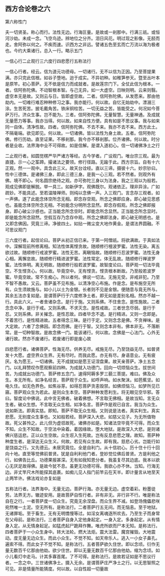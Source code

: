 ## 西方合论卷之六

第六称性门

夫一切贤圣。称心而行。法性无边。行海叵量。是故或一剎那中。行满三祇。或恒河沙劫。未成一念。飞空鸟迹。辨地位之分齐。泪日风花。明过现之影像。无胫而走。舍阿弥以何之。不疾而速。识西方之非远。譬诸五色至玄而亡万流以海为极者也。今约大乘诸行。总入一行。略示五门

一信心行二止观行三六度行四悲愿行五称法行

一信心行者。经云。信为道元功德母。一切诸行。无不以信为正因。乃至菩提果满。亦只完此信根。如谷子堕地。迨于成实。不异初种。如稚笋参天。暨至丛叶本是原竿。初心菩萨。无不依是信力而成就者。是故莲宗门下。全仗此信为根本。一者。信阿弥陀佛。不动智根本智。与己无异。如一大虚空。日映则明。云来则翳。虚空本无是故。又则云与日。皆即虚空故。二者。信阿弥陀佛。从发愿来。那由他劫内。一切难行难忍种种修习之事。我亦能行。何以故。自忆无始劫中。漂溺三涂。生苦死苦。披毛戴角苦。铁床铜柱苦。一切无益之苦。皆能受之。何况如今菩萨万行。济众生事。岂不能为。三者。信阿弥陀佛。无量智慧。无量神通。及成就无量愿力等事。我亦当得。何以故。如来自性方便。具有如是不思议事。我与如来同一自体。清净性故。四者。信阿弥陀佛。不去不来。我亦不去不来。西方此土。不隔毫端。欲见即见。何以故。一切诸佛。皆以法性为身土故。五者。信阿弥陀佛。修行历劫。直至证果。不移剎那。我今亦不移剎那。位齐诸佛。何以故。时分者是业收。法界海中业不可得故。如是信解。是谓入道初心。信一切诸佛净土之行

二止观行者。如圆觉楞严华严诸方等经。古今学者。广设观门。唯台宗三观。最为直捷。示一心之筌蹄。撮诸法之要领。修行径路。无踰于此。西方宗旨。自有十六正观。然一一观中。具含此三义。故天台诠经。直以三谛。摄彼十六。妙宗钞曰。性中三德体。是诸佛三身。即此三德三身。是我一心三观。若不然者。则观外有佛。境不即心。何名圆宗绝待之观。亦可弥陀三身以为法身。我之三观以为般若。观成见佛即是解脱。举一具三。如新伊字。观佛既尔。观诸依正。理非异涂。广如疏钞。不能具述。至若温陵禅师。则纯以念佛一声。入三观门。言念存三观者。如一声佛。遂了此能念体空所念无相。即念存空观。所念之佛即应身。即心破见思惑也。虽能念体空所念无相。不妨能念分明所念显然。即念存假观。所念之佛即报身。即心破尘沙惑也。正当能念所念空时。即能念所念显然。正当能念所念显时。即是能念所念寂然。空假互存乃念存中观。所念之佛即法身。即心破无明惑也。是又即念佛因。究竟三谛。净彼四土。如拈一微尘变大地作黄金。是谓法界圆融。不可思议观门

三六度行者。起信论曰。菩萨从初正信已来。于第一阿僧祇。将欲满故。于真如法中。深解现前所修离相。知法性体离悭贪故。随顺修行檀波罗蜜。法性无染。离五欲过故。随顺修行戒波罗蜜。法性无苦。离瞋恼故。随顺修行忍波罗蜜。法性无身心相。离懈怠故。随顺修行精进波罗蜜。法性常定。体无乱故。随顺修行禅波罗蜜。法性体明。离无明故。随顺修行般若波罗蜜。故智度论曰。菩萨观一切法毕竟空。不生悭贪心。何以故。毕竟空中。无有悭贪。悭贪根本断故。乃至般若波罗蜜。毕竟空故。常不生痴心。所以者何。佛说一切法。无施无受。非戒非犯。乃至不智不愚故。又云。菩萨虽不见布施。以清净空心布施。作是念。是布施空无所有。众生须故施与。如小儿以土为金银。长者则不见是金银。便随意与竟无所与。其余五法亦复如是。是谓菩萨行于六度修净土者。即无如是差别名相。然亦不越一行。具此六义。一者舍诸杂念。是行于施。又则系佛。不住舍念。是性施故。二者念念中净。是行于戒。又则系佛。不求灭念。是性戒故。三者世念尽弱。是行于忍。又则系佛。非关摧念。是性忍故。四者毕念不退。是行精进。又则一念即是。不着苦行。是性精进故。五者得念三昧。是行于定。又则念念是佛。不贪禅味。是大定故。六者了念佛因。即念而佛。是行于智。又则念本非有。佛本非无。不落断常。是一切种智故。是故念佛一门。能该诸行。何以故。念佛是一心法门。心外无诸行故。然亦不废诸行。若废诸行即是废心故

四悲愿行者。诸佛菩萨。性海无尽。供养无尽。戒施无尽。乃至饶益无尽。如普贤发十大愿。虚空界众生界。无有尽时。而我此愿。亦无有尽。身语意业。无有疲厌。名为愿王。一切诸佛。无不成就如是愿王证涅盘果。故天亲菩萨。净土五念门。以礼拜赞叹作愿观察前四种。为成就入功德门。回向一切烦恼众生。拔世间苦。为成就出功德门。菩萨修五念门。速得阿耨多罗三藐三菩提。难曰。佛及众生。本无所有。如净名经言。菩萨观于众生。如呼声响。如水聚沫。如芭蕉坚。如电久住。如无色界色。如焦谷芽。如得忍菩萨贪恚毁禁。如佛烦恼习。如梦所见已窹。菩萨观众生为若此。是则众生本空。菩萨种种发愿利生。将无眼见空华邪。答曰。智度论中佛说。此中言无佛者。破着佛想。不言取无佛相。是故当知。言无众生者。破众生想。不言取无众生相。如净名言。菩萨作是观已自言。我当为众生。说如斯法。即真实慈。即知。菩萨不取无众生相。又则说是法者。真实利生。真实悲愿。无别度众生事也。又如般若经。菩萨深入大悲。如慈父见子。为无所值物故。死父甚怜之。此儿但为虚诳故死。诸佛亦如是。知诸法空毕竟不可得。而众生不知。众生不知故。于空法中染着。着因缘故。堕大地狱。是故深入大悲。是则诸佛兴慈运悲。正以众生空故。众生诳入生死故。岂有反息悲愿之理。故知。菩萨种种度生者。是深达无众生义。何故。若见有众生故。即有我。慈悲心劣。岂能行如是饶益之行。又先德云。未居究竟位。全是自利门。从十信初心。历十住十行十回向十地。直至等觉佛前普贤。犹是自利利他门者。登妙觉位佛后普贤。方是利他之行。如佛告比丘。功德果报甚深。无有如我知恩分者。我虽复尽其边底。我本以欲心无厌足故得佛。是故今犹不息。虽更无功德可得。我欲心亦不休。当知。行海无边。非丈竿尺木所能探其底裹。如痴儿见人指门前竿云在天半。即计量言从地至天止两竿许。佛法戏论亦复如是

五称法行者。法界海中。无量无边。菩萨行海。亦无量无边。虚空着彩。粉墨徒劳。法界无方。辙迹安用。是故菩萨自性行者。非有非无。非行非不行。唯是称法自在之行。一者菩萨度一切众生。究竟无余涅盘。而众生界不减。如登场傀儡悲咲宛然唯一土泥。空无所有。是称法行。二者菩萨行五无间。而无恼恚。至于地狱。无诸罪垢。至于畜生。无有无明憍慢等过。如淫女离魂逐所欢去。乃至生子而身常在父母前。是称法行。三者菩萨自身入定他身起定。一身入定。多身起定。从有情身入定。从无情身起足。如猛虎起尸跪拜作舞。唯虎所欲而尸本无知。是称法行。四者菩萨于一小众生身中。转大法轮。燃大法炬。震大法雷。魔宫摧毁。大地震动。度无量无边众生。而此小众生。不觉不知。如天帝乐人。逃入一小女子鼻孔。遍索不得。而此女子不觉不知。是称法行。五者菩萨欲久住世。即以念顷。衍作无量无数百千亿那由他劫。欲少住世。即以无量无数百千亿那由他劫。缩为念顷。如小儿看灯中走马。计其多寡首尾。了不可得。是称法行。是故若证如是不思议行者。一念之中。三世诸佛净土。摄入无余。是谓菩萨庄严净土之行。以无思智照之可见。非是情量所能猜度。何以故。以自性超一切量故